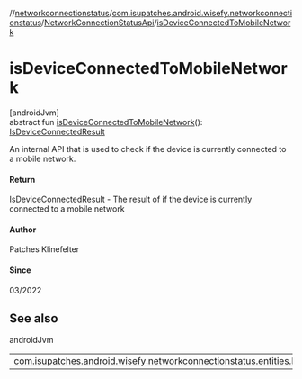 //[networkconnectionstatus](../../../index.md)/[com.isupatches.android.wisefy.networkconnectionstatus](../index.md)/[NetworkConnectionStatusApi](index.md)/[isDeviceConnectedToMobileNetwork](is-device-connected-to-mobile-network.md)

# isDeviceConnectedToMobileNetwork

[androidJvm]\
abstract fun [isDeviceConnectedToMobileNetwork](is-device-connected-to-mobile-network.md)(): [IsDeviceConnectedResult](../../com.isupatches.android.wisefy.networkconnectionstatus.entities/-is-device-connected-result/index.md)

An internal API that is used to check if the device is currently connected to a mobile network.

#### Return

IsDeviceConnectedResult - The result of if the device is currently connected to a mobile network

#### Author

Patches Klinefelter

#### Since

03/2022

## See also

androidJvm

| | |
|---|---|
| [com.isupatches.android.wisefy.networkconnectionstatus.entities.IsDeviceConnectedResult](../../com.isupatches.android.wisefy.networkconnectionstatus.entities/-is-device-connected-result/index.md) |  |

